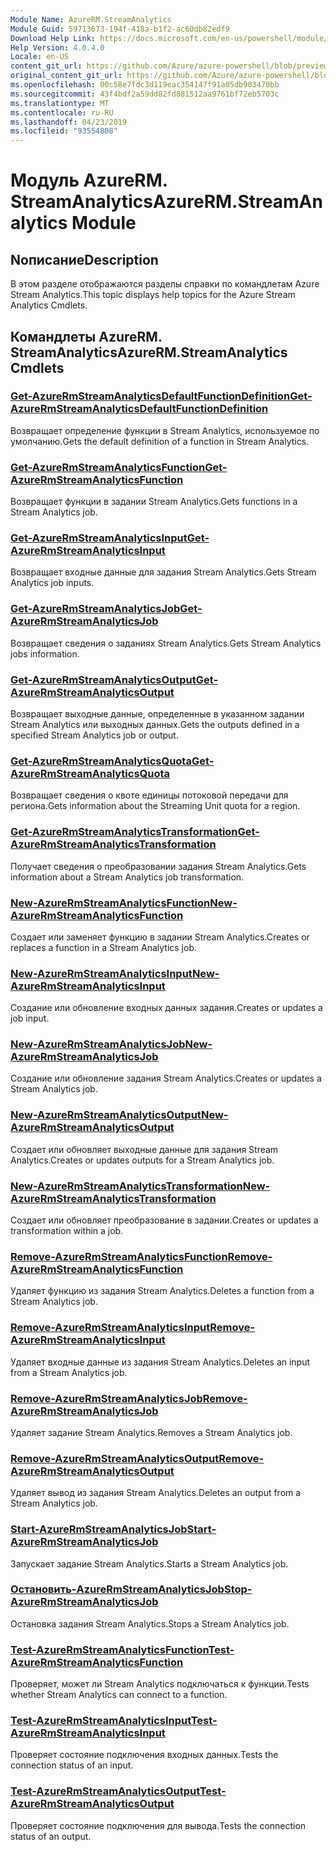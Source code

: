 ```yaml
---
Module Name: AzureRM.StreamAnalytics
Module Guid: 59713673-194f-418a-b1f2-ac60db82edf9
Download Help Link: https://docs.microsoft.com/en-us/powershell/module/azurerm.streamanalytics
Help Version: 4.0.4.0
Locale: en-US
content_git_url: https://github.com/Azure/azure-powershell/blob/preview/src/ResourceManager/StreamAnalytics/Commands.StreamAnalytics/help/AzureRM.StreamAnalytics.md
original_content_git_url: https://github.com/Azure/azure-powershell/blob/preview/src/ResourceManager/StreamAnalytics/Commands.StreamAnalytics/help/AzureRM.StreamAnalytics.md
ms.openlocfilehash: 00c58e7fdc3d119eac354147f91a05db903470bb
ms.sourcegitcommit: 43f4bdf2a59dd82fd881512aa9761bf72eb5703c
ms.translationtype: MT
ms.contentlocale: ru-RU
ms.lasthandoff: 04/23/2019
ms.locfileid: "93554808"
---
```

# <span data-ttu-id="b8538-101">Модуль AzureRM. StreamAnalytics</span><span class="sxs-lookup"><span data-stu-id="b8538-101">AzureRM.StreamAnalytics Module</span></span>
## <span data-ttu-id="b8538-102">Nописание</span><span class="sxs-lookup"><span data-stu-id="b8538-102">Description</span></span>
<span data-ttu-id="b8538-103">В этом разделе отображаются разделы справки по командлетам Azure Stream Analytics.</span><span class="sxs-lookup"><span data-stu-id="b8538-103">This topic displays help topics for the Azure Stream Analytics Cmdlets.</span></span>

## <span data-ttu-id="b8538-104">Командлеты AzureRM. StreamAnalytics</span><span class="sxs-lookup"><span data-stu-id="b8538-104">AzureRM.StreamAnalytics Cmdlets</span></span>
### [<span data-ttu-id="b8538-105">Get-AzureRmStreamAnalyticsDefaultFunctionDefinition</span><span class="sxs-lookup"><span data-stu-id="b8538-105">Get-AzureRmStreamAnalyticsDefaultFunctionDefinition</span></span>](Get-AzureRmStreamAnalyticsDefaultFunctionDefinition.md)
<span data-ttu-id="b8538-106">Возвращает определение функции в Stream Analytics, используемое по умолчанию.</span><span class="sxs-lookup"><span data-stu-id="b8538-106">Gets the default definition of a function in Stream Analytics.</span></span>

### [<span data-ttu-id="b8538-107">Get-AzureRmStreamAnalyticsFunction</span><span class="sxs-lookup"><span data-stu-id="b8538-107">Get-AzureRmStreamAnalyticsFunction</span></span>](Get-AzureRmStreamAnalyticsFunction.md)
<span data-ttu-id="b8538-108">Возвращает функции в задании Stream Analytics.</span><span class="sxs-lookup"><span data-stu-id="b8538-108">Gets functions in a Stream Analytics job.</span></span>

### [<span data-ttu-id="b8538-109">Get-AzureRmStreamAnalyticsInput</span><span class="sxs-lookup"><span data-stu-id="b8538-109">Get-AzureRmStreamAnalyticsInput</span></span>](Get-AzureRmStreamAnalyticsInput.md)
<span data-ttu-id="b8538-110">Возвращает входные данные для задания Stream Analytics.</span><span class="sxs-lookup"><span data-stu-id="b8538-110">Gets Stream Analytics job inputs.</span></span>

### [<span data-ttu-id="b8538-111">Get-AzureRmStreamAnalyticsJob</span><span class="sxs-lookup"><span data-stu-id="b8538-111">Get-AzureRmStreamAnalyticsJob</span></span>](Get-AzureRmStreamAnalyticsJob.md)
<span data-ttu-id="b8538-112">Возвращает сведения о заданиях Stream Analytics.</span><span class="sxs-lookup"><span data-stu-id="b8538-112">Gets Stream Analytics jobs information.</span></span>

### [<span data-ttu-id="b8538-113">Get-AzureRmStreamAnalyticsOutput</span><span class="sxs-lookup"><span data-stu-id="b8538-113">Get-AzureRmStreamAnalyticsOutput</span></span>](Get-AzureRmStreamAnalyticsOutput.md)
<span data-ttu-id="b8538-114">Возвращает выходные данные, определенные в указанном задании Stream Analytics или выходных данных.</span><span class="sxs-lookup"><span data-stu-id="b8538-114">Gets the outputs defined in a specified Stream Analytics job or output.</span></span>

### [<span data-ttu-id="b8538-115">Get-AzureRmStreamAnalyticsQuota</span><span class="sxs-lookup"><span data-stu-id="b8538-115">Get-AzureRmStreamAnalyticsQuota</span></span>](Get-AzureRmStreamAnalyticsQuota.md)
<span data-ttu-id="b8538-116">Возвращает сведения о квоте единицы потоковой передачи для региона.</span><span class="sxs-lookup"><span data-stu-id="b8538-116">Gets information about the Streaming Unit quota for a region.</span></span>

### [<span data-ttu-id="b8538-117">Get-AzureRmStreamAnalyticsTransformation</span><span class="sxs-lookup"><span data-stu-id="b8538-117">Get-AzureRmStreamAnalyticsTransformation</span></span>](Get-AzureRmStreamAnalyticsTransformation.md)
<span data-ttu-id="b8538-118">Получает сведения о преобразовании задания Stream Analytics.</span><span class="sxs-lookup"><span data-stu-id="b8538-118">Gets information about a Stream Analytics job transformation.</span></span>

### [<span data-ttu-id="b8538-119">New-AzureRmStreamAnalyticsFunction</span><span class="sxs-lookup"><span data-stu-id="b8538-119">New-AzureRmStreamAnalyticsFunction</span></span>](New-AzureRmStreamAnalyticsFunction.md)
<span data-ttu-id="b8538-120">Создает или заменяет функцию в задании Stream Analytics.</span><span class="sxs-lookup"><span data-stu-id="b8538-120">Creates or replaces a function in a Stream Analytics job.</span></span>

### [<span data-ttu-id="b8538-121">New-AzureRmStreamAnalyticsInput</span><span class="sxs-lookup"><span data-stu-id="b8538-121">New-AzureRmStreamAnalyticsInput</span></span>](New-AzureRmStreamAnalyticsInput.md)
<span data-ttu-id="b8538-122">Создание или обновление входных данных задания.</span><span class="sxs-lookup"><span data-stu-id="b8538-122">Creates or updates a job input.</span></span>

### [<span data-ttu-id="b8538-123">New-AzureRmStreamAnalyticsJob</span><span class="sxs-lookup"><span data-stu-id="b8538-123">New-AzureRmStreamAnalyticsJob</span></span>](New-AzureRmStreamAnalyticsJob.md)
<span data-ttu-id="b8538-124">Создание или обновление задания Stream Analytics.</span><span class="sxs-lookup"><span data-stu-id="b8538-124">Creates or updates a Stream Analytics job.</span></span>

### [<span data-ttu-id="b8538-125">New-AzureRmStreamAnalyticsOutput</span><span class="sxs-lookup"><span data-stu-id="b8538-125">New-AzureRmStreamAnalyticsOutput</span></span>](New-AzureRmStreamAnalyticsOutput.md)
<span data-ttu-id="b8538-126">Создает или обновляет выходные данные для задания Stream Analytics.</span><span class="sxs-lookup"><span data-stu-id="b8538-126">Creates or updates outputs for a Stream Analytics job.</span></span>

### [<span data-ttu-id="b8538-127">New-AzureRmStreamAnalyticsTransformation</span><span class="sxs-lookup"><span data-stu-id="b8538-127">New-AzureRmStreamAnalyticsTransformation</span></span>](New-AzureRmStreamAnalyticsTransformation.md)
<span data-ttu-id="b8538-128">Создает или обновляет преобразование в задании.</span><span class="sxs-lookup"><span data-stu-id="b8538-128">Creates or updates a transformation within a job.</span></span>

### [<span data-ttu-id="b8538-129">Remove-AzureRmStreamAnalyticsFunction</span><span class="sxs-lookup"><span data-stu-id="b8538-129">Remove-AzureRmStreamAnalyticsFunction</span></span>](Remove-AzureRmStreamAnalyticsFunction.md)
<span data-ttu-id="b8538-130">Удаляет функцию из задания Stream Analytics.</span><span class="sxs-lookup"><span data-stu-id="b8538-130">Deletes a function from a Stream Analytics job.</span></span>

### [<span data-ttu-id="b8538-131">Remove-AzureRmStreamAnalyticsInput</span><span class="sxs-lookup"><span data-stu-id="b8538-131">Remove-AzureRmStreamAnalyticsInput</span></span>](Remove-AzureRmStreamAnalyticsInput.md)
<span data-ttu-id="b8538-132">Удаляет входные данные из задания Stream Analytics.</span><span class="sxs-lookup"><span data-stu-id="b8538-132">Deletes an input from a Stream Analytics job.</span></span>

### [<span data-ttu-id="b8538-133">Remove-AzureRmStreamAnalyticsJob</span><span class="sxs-lookup"><span data-stu-id="b8538-133">Remove-AzureRmStreamAnalyticsJob</span></span>](Remove-AzureRmStreamAnalyticsJob.md)
<span data-ttu-id="b8538-134">Удаляет задание Stream Analytics.</span><span class="sxs-lookup"><span data-stu-id="b8538-134">Removes a Stream Analytics job.</span></span>

### [<span data-ttu-id="b8538-135">Remove-AzureRmStreamAnalyticsOutput</span><span class="sxs-lookup"><span data-stu-id="b8538-135">Remove-AzureRmStreamAnalyticsOutput</span></span>](Remove-AzureRmStreamAnalyticsOutput.md)
<span data-ttu-id="b8538-136">Удаляет вывод из задания Stream Analytics.</span><span class="sxs-lookup"><span data-stu-id="b8538-136">Deletes an output from a Stream Analytics job.</span></span>

### [<span data-ttu-id="b8538-137">Start-AzureRmStreamAnalyticsJob</span><span class="sxs-lookup"><span data-stu-id="b8538-137">Start-AzureRmStreamAnalyticsJob</span></span>](Start-AzureRmStreamAnalyticsJob.md)
<span data-ttu-id="b8538-138">Запускает задание Stream Analytics.</span><span class="sxs-lookup"><span data-stu-id="b8538-138">Starts a Stream Analytics job.</span></span>

### [<span data-ttu-id="b8538-139">Остановить-AzureRmStreamAnalyticsJob</span><span class="sxs-lookup"><span data-stu-id="b8538-139">Stop-AzureRmStreamAnalyticsJob</span></span>](Stop-AzureRmStreamAnalyticsJob.md)
<span data-ttu-id="b8538-140">Остановка задания Stream Analytics.</span><span class="sxs-lookup"><span data-stu-id="b8538-140">Stops a Stream Analytics job.</span></span>

### [<span data-ttu-id="b8538-141">Test-AzureRmStreamAnalyticsFunction</span><span class="sxs-lookup"><span data-stu-id="b8538-141">Test-AzureRmStreamAnalyticsFunction</span></span>](Test-AzureRmStreamAnalyticsFunction.md)
<span data-ttu-id="b8538-142">Проверяет, может ли Stream Analytics подключаться к функции.</span><span class="sxs-lookup"><span data-stu-id="b8538-142">Tests whether Stream Analytics can connect to a function.</span></span>

### [<span data-ttu-id="b8538-143">Test-AzureRmStreamAnalyticsInput</span><span class="sxs-lookup"><span data-stu-id="b8538-143">Test-AzureRmStreamAnalyticsInput</span></span>](Test-AzureRmStreamAnalyticsInput.md)
<span data-ttu-id="b8538-144">Проверяет состояние подключения входных данных.</span><span class="sxs-lookup"><span data-stu-id="b8538-144">Tests the connection status of an input.</span></span>

### [<span data-ttu-id="b8538-145">Test-AzureRmStreamAnalyticsOutput</span><span class="sxs-lookup"><span data-stu-id="b8538-145">Test-AzureRmStreamAnalyticsOutput</span></span>](Test-AzureRmStreamAnalyticsOutput.md)
<span data-ttu-id="b8538-146">Проверяет состояние подключения для вывода.</span><span class="sxs-lookup"><span data-stu-id="b8538-146">Tests the connection status of an output.</span></span>

